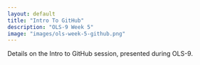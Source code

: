 ```yaml
---
layout: default
title: "Intro To GitHub"
description: "OLS-9 Week 5"
image: "images/ols-week-5-github.png"
---
```


Details on the Intro to GitHub session, presented during OLS-9.
